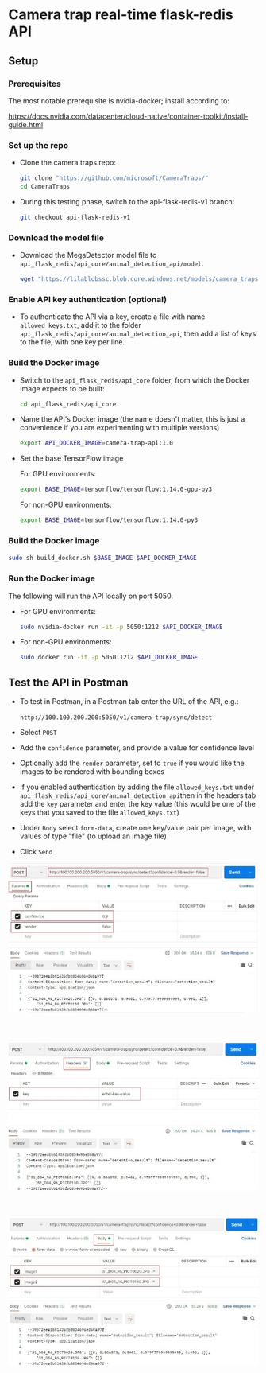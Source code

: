 # Camera trap real-time flask-redis API

## Setup

### Prerequisites

The most notable prerequisite is nvidia-docker; install according to:

<https://docs.nvidia.com/datacenter/cloud-native/container-toolkit/install-guide.html>


### Set up the repo

- Clone the camera traps repo:

    ```bash
    git clone "https://github.com/microsoft/CameraTraps/"
    cd CameraTraps
    ```
    
- During this testing phase, switch to the api-flask-redis-v1 branch:

    ```bash
    git checkout api-flask-redis-v1
    ````


### Download the model file

- Download the MegaDetector model file to `api_flask_redis/api_core/animal_detection_api/model`:

    ```bash
    wget "https://lilablobssc.blob.core.windows.net/models/camera_traps/megadetector/md_v4.1.0/md_v4.1.0.pb" -O api_flask_redis/api_core/animal_detection_api/model/md_v4.1.0.pb
    ```

### Enable API key authentication (optional)

- To authenticate the API via a key, create a file with name `allowed_keys.txt`, add it to the folder `api_flask_redis/api_core/animal_detection_api`, then add a list of keys to the file, with one key per line.
 
 
### Build the Docker image

- Switch to the `api_flask_redis/api_core` folder, from which the Docker image expects to be built:

    ```bash
    cd api_flask_redis/api_core
    ```

- Name the API's Docker image (the name doesn't matter, this is just a convenience if you are experimenting with multiple versions)

    ```bash
    export API_DOCKER_IMAGE=camera-trap-api:1.0
    ```

- Set the base TensorFlow image

    For GPU environments:

    ```bash
    export BASE_IMAGE=tensorflow/tensorflow:1.14.0-gpu-py3
    ```
    
    For non-GPU environments:
    
    ```bash
    export BASE_IMAGE=tensorflow/tensorflow:1.14.0-py3
    ```

### Build the Docker image

```bash
sudo sh build_docker.sh $BASE_IMAGE $API_DOCKER_IMAGE
```

### Run the Docker image

The following will run the API locally on port 5050.

- For GPU environments:

    ```bash
    sudo nvidia-docker run -it -p 5050:1212 $API_DOCKER_IMAGE
    ```

- For non-GPU environments:

    ```bash
    sudo docker run -it -p 5050:1212 $API_DOCKER_IMAGE
    ```

## Test the API in Postman

- To test in Postman, in a Postman tab enter the URL of the API, e.g.:

  `http://100.100.200.200:5050/v1/camera-trap/sync/detect`
  
 - Select `POST`
 - Add the `confidence` parameter, and provide a value for confidence level
 - Optionally add the `render` parameter, set to `true` if you would like the images to be rendered with bounding boxes
 - If you enabled authentication by adding the file `allowed_keys.txt` under `api_flask_redis/api_core/animal_detection_api`then in the headers tab add the `key` parameter and enter the key value (this would be one of the keys that you saved to the file `allowed_keys.txt`)
 - Under `Body` select `form-data`, create one key/value pair per image, with values of type "file" (to upload an image file)
 - Click `Send`

![Test in postman](images/postman_url_params.jpg) 

<br/>

![Test in postman](images/postman_api_key.jpg)

<br/>

![Test in postman](images/postman_formdata_images.jpg)

<br/>